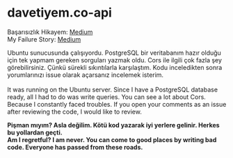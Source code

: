 # davetiyem.co-api

Başarısızlık Hikayem: [Medium](https://medium.com/t%C3%BCrkiye/g%C3%BCzel-bir-deneyim-ve-ba%C5%9Far%C4%B1s%C4%B1zl%C4%B1k-hikayesi-f84c7a794033) <br>
My Failure Story: [Medium](https://medium.com/beratsblog/a-nice-story-of-experience-and-failure-a808edc154e0)

Ubuntu sunucusunda çalışıyordu. PostgreSQL bir veritabanım hazır olduğu için tek yapmam gereken sorguları yazmak oldu. Cors ile ilgili çok fazla şey görebilirsiniz. Çünkü sürekli sıkıntılarla karşılaştım. Kodu inceledikten sonra yorumlarınızı issue olarak açarsanız incelemek isterim. <br><br>
It was running on the Ubuntu server. Since I have a PostgreSQL database ready, all I had to do was write queries. You can see a lot about Cors. Because I constantly faced troubles. If you open your comments as an issue after reviewing the code, I would like to review.

**Pişman mıyım? Asla değilim. Kötü kod yazarak iyi yerlere gelinir. Herkes bu yollardan geçti. <br>
Am I regretful? I am never. You can come to good places by writing bad code. Everyone has passed from these roads.**
